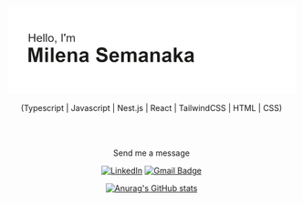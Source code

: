 <img src="https://github.com/msemanaka/msemanaka/blob/main/header.png"/>

<div align="center">

(Typescript | Javascript | Nest.js | React | TailwindCSS | HTML | CSS)

<br>
<br>

Send me a message

<div/>

<div align="center">
  
[![LinkedIn](https://img.shields.io/badge/LinkedIn-000000?style=for-the-badge&logo=linkedin&logoColor=white)](https://www.linkedin.com/in/msemanaka)
[![Gmail Badge](https://img.shields.io/badge/-milena.sforte@gmail.com-000000?style=for-the-badge&logo=Gmail&logoColor=white&link=mailto:contato@fernandakipper.com)](mailto:contato@fernandakipper.com)

<div/>



<div align="center">
  
[![Anurag's GitHub stats](https://github-readme-stats.vercel.app/api?username=msemanaka&theme=graywhite&show_icons=true)](https://github.com/anuraghazra/github-readme-stats)

<div/>
